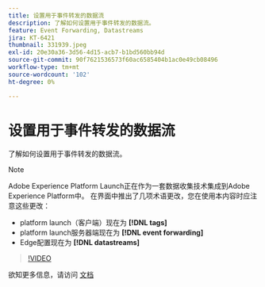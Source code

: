 ```yaml
---
title: 设置用于事件转发的数据流
description: 了解如何设置用于事件转发的数据流。
feature: Event Forwarding, Datastreams
jira: KT-6421
thumbnail: 331939.jpeg
exl-id: 20e30a36-3d56-4d15-acb7-b1bd560bb94d
source-git-commit: 90f7621536573f60ac6585404b1ac0e49cb08496
workflow-type: tm+mt
source-wordcount: '102'
ht-degree: 0%

---
```


# 设置用于事件转发的数据流

了解如何设置用于事件转发的数据流。

>[!NOTE]
>
>Adobe Experience Platform Launch正在作为一套数据收集技术集成到Adobe Experience Platform中。 在界面中推出了几项术语更改，您在使用本内容时应注意这些更改：
> 
> * platform launch（客户端）现在为 **[!DNL tags]**
> * platform launch服务器端现在为 **[!DNL event forwarding]**
> * Edge配置现在为 **[!DNL datastreams]**

>[!VIDEO](https://video.tv.adobe.com/v/331939?quality=12&learn=on)

欲知更多信息，请访问 [文档](https://experienceleague.adobe.com/docs/experience-platform/tags/event-forwarding/getting-started.html#create-a-datastream)
